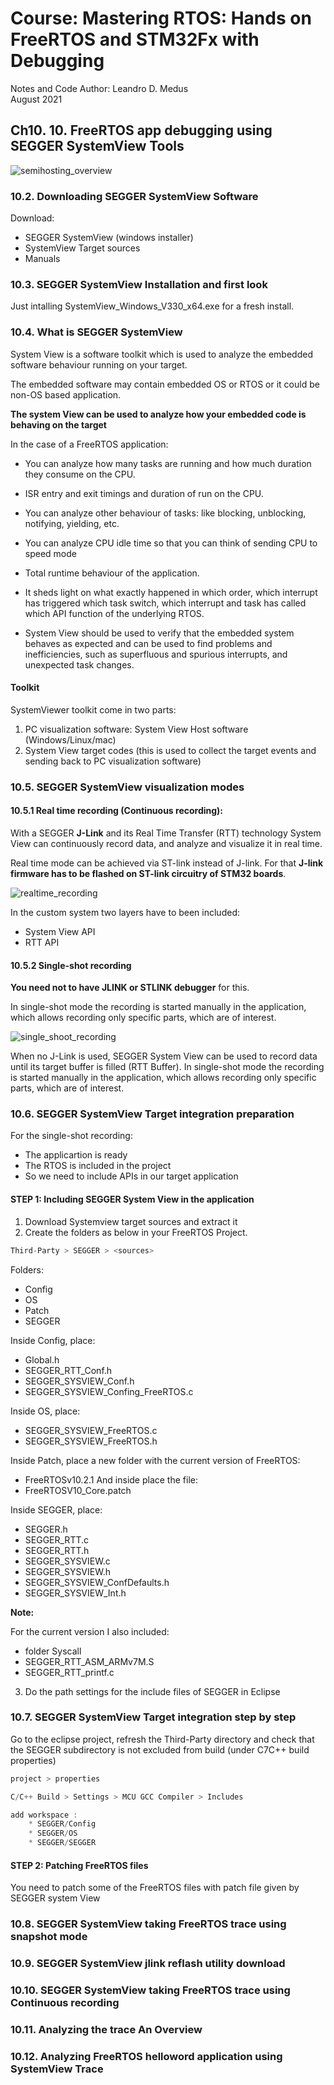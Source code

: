 # Course: Mastering RTOS: Hands on FreeRTOS and STM32Fx with Debugging

Notes and Code Author: Leandro D. Medus  
August 2021

## Ch10. 10. FreeRTOS app debugging using SEGGER SystemView Tools


![semihosting_overview](img/semihosting_overview.png)


### 10.2. Downloading SEGGER SystemView Software

Download: 
* SEGGER SystemView (windows installer)
* SystemView Target sources 
* Manuals

### 10.3. SEGGER SystemView Installation and first look

Just intalling SystemView_Windows_V330_x64.exe for a fresh install.

### 10.4. What is SEGGER SystemView 

System View is a software toolkit which is used to analyze the embedded software behaviour running on your target.

The embedded software may contain embedded OS or RTOS or it could be non-OS based application.

**The system View can be used to analyze how your embedded code is behaving on the target** 

In the case of a FreeRTOS application:
* You can analyze how many tasks are running and how much duration they consume on the CPU.
* ISR entry and exit timings and duration of run on the CPU.  
* You can analyze other behaviour of tasks: like blocking, unblocking, notifying, yielding, etc.
* You can analyze CPU idle time so that you can think of sending CPU to speed mode
* Total runtime behaviour of the application.


* It sheds light on what exactly happened in which order, which interrupt has triggered which task switch, which interrupt and task has called which API function of the underlying RTOS.
* System View should be used to verify that the embedded system behaves as expected and can be used to find problems and inefficiencies, such as superfluous and spurious interrupts, and unexpected task changes.


#### Toolkit

SystemViewer toolkit come in two parts:
1. PC visualization software: System View Host software (Windows/Linux/mac)
2. System View target codes (this is used to collect the target events and sending back to PC visualization software)


### 10.5. SEGGER SystemView visualization modes

#### 10.5.1 Real time recording (Continuous recording):

With a SEGGER **J-Link** and its Real Time Transfer (RTT) technology System View can continuously record data, and analyze and visualize it in real time.

Real time mode can be achieved via ST-link instead of J-link. For that **J-link firmware has to be flashed on ST-link circuitry of STM32 boards**.

![realtime_recording](img/realtime_recording.png)

In the custom system two layers have to been included:
* System View API
* RTT API

#### 10.5.2 Single-shot recording

**You need not to have JLINK or STLINK debugger** for this.

In single-shot mode the recording is started manually in the application, which allows recording only specific parts, which are of interest.

![single_shoot_recording](img/single_shoot_recording.png)

When no J-Link is used, SEGGER System View can be used to record data until its target buffer is filled (RTT Buffer). In single-shot mode the recording is started manually in the application, which allows recording only specific parts, which are of interest.

### 10.6. SEGGER SystemView Target integration preparation

For the single-shot recording:
* The applicartion is ready
* The RTOS is included in the project
* So we need to include APIs in our target application


#### STEP 1: Including SEGGER System View in the application

1. Download Systemview target sources and extract it
2. Create the folders as below in your FreeRTOS Project.
```c
Third-Party > SEGGER > <sources>   
```
Folders:
* Config
* OS
* Patch
* SEGGER

Inside Config, place:
* Global.h
* SEGGER_RTT_Conf.h
* SEGGER_SYSVIEW_Conf.h
* SEGGER_SYSVIEW_Confing_FreeRTOS.c

Inside OS, place:
* SEGGER_SYSVIEW_FreeRTOS.c
* SEGGER_SYSVIEW_FreeRTOS.h

Inside Patch, place a new folder with the current version of FreeRTOS: 
* FreeRTOSv10.2.1
And inside place the file:
* FreeRTOSV10_Core.patch

Inside SEGGER, place:
* SEGGER.h
* SEGGER_RTT.c
* SEGGER_RTT.h
* SEGGER_SYSVIEW.c
* SEGGER_SYSVIEW.h
* SEGGER_SYSVIEW_ConfDefaults.h
* SEGGER_SYSVIEW_Int.h

**Note:**  

For the current version I also included:
* folder Syscall
* SEGGER_RTT_ASM_ARMv7M.S
* SEGGER_RTT_printf.c

3. Do the path settings for the include files of SEGGER in Eclipse

### 10.7. SEGGER SystemView Target integration step by step

Go to the eclipse project, refresh the Third-Party directory and check that the SEGGER subdirectory is not excluded from build (under C7C++ build properties)

```c
project > properties

C/C++ Build > Settings > MCU GCC Compiler > Includes

add workspace :
    * SEGGER/Config
    * SEGGER/OS
    * SEGGER/SEGGER
```

#### STEP 2: Patching FreeRTOS files

You need to patch some of the FreeRTOS files with patch file given by SEGGER system View



### 10.8. SEGGER SystemView taking FreeRTOS trace using snapshot mode


### 10.9. SEGGER SystemView jlink reflash utility download


### 10.10. SEGGER SystemView taking FreeRTOS trace using Continuous recording


### 10.11. Analyzing the trace  An Overview


### 10.12. Analyzing FreeRTOS helloword application using SystemView Trace
